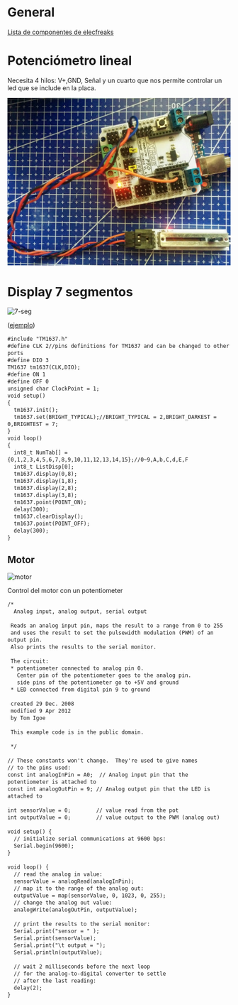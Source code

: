 # General

[Lista de componentes de elecfreaks](http://www.elecfreaks.com/wiki/index.php?title=Catalog_category)

# Potenciómetro lineal

Necesita 4 hilos: V+,GND, Señal y un cuarto que nos permite controlar un led que se include en la placa.

![IMG_20160702_135919.jpg](./images/IMG_20160702_135919.jpg)

# Display 7 segmentos



![7-seg](http://www.elecfreaks.com/wiki/images/4/4f/Segment-1.jpg)

([ejemplo](http://elecfreaks.com/estore/download/EF4056-Paintcode.zip))


    #include "TM1637.h"
    #define CLK 2//pins definitions for TM1637 and can be changed to other ports       
    #define DIO 3
    TM1637 tm1637(CLK,DIO);
    #define ON 1
    #define OFF 0
    unsigned char ClockPoint = 1;
    void setup()
    {
      tm1637.init();
      tm1637.set(BRIGHT_TYPICAL);//BRIGHT_TYPICAL = 2,BRIGHT_DARKEST = 0,BRIGHTEST = 7;
    }
    void loop()
    {
      int8_t NumTab[] = {0,1,2,3,4,5,6,7,8,9,10,11,12,13,14,15};//0~9,A,b,C,d,E,F
      int8_t ListDisp[0];
      tm1637.display(0,8);
      tm1637.display(1,8);
      tm1637.display(2,8);
      tm1637.display(3,8);
      tm1637.point(POINT_ON);
      delay(300);
      tm1637.clearDisplay();
      tm1637.point(POINT_OFF);
      delay(300);
    }

## Motor

![motor](http://www.elecfreaks.com/estore/media/catalog/product/cache/1/image/800x800/9df78eab33525d08d6e5fb8d27136e95/o/c/octopus-motor-brick1-1.png)

Control del motor con un potentiometer

    /*
      Analog input, analog output, serial output

     Reads an analog input pin, maps the result to a range from 0 to 255
     and uses the result to set the pulsewidth modulation (PWM) of an output pin.
     Also prints the results to the serial monitor.

     The circuit:
     * potentiometer connected to analog pin 0.
       Center pin of the potentiometer goes to the analog pin.
       side pins of the potentiometer go to +5V and ground
     * LED connected from digital pin 9 to ground
     
     created 29 Dec. 2008
     modified 9 Apr 2012
     by Tom Igoe

     This example code is in the public domain.

     */

    // These constants won't change.  They're used to give names
    // to the pins used:
    const int analogInPin = A0;  // Analog input pin that the potentiometer is attached to
    const int analogOutPin = 9; // Analog output pin that the LED is attached to

    int sensorValue = 0;        // value read from the pot
    int outputValue = 0;        // value output to the PWM (analog out)

    void setup() {
      // initialize serial communications at 9600 bps:
      Serial.begin(9600);
    }

    void loop() {
      // read the analog in value:
      sensorValue = analogRead(analogInPin);            
      // map it to the range of the analog out:
      outputValue = map(sensorValue, 0, 1023, 0, 255);  
      // change the analog out value:
      analogWrite(analogOutPin, outputValue);           

      // print the results to the serial monitor:
      Serial.print("sensor = " );                       
      Serial.print(sensorValue);      
      Serial.print("\t output = ");      
      Serial.println(outputValue);   

      // wait 2 milliseconds before the next loop
      // for the analog-to-digital converter to settle
      // after the last reading:
      delay(2);                     
    }
